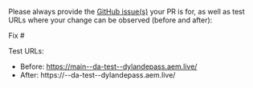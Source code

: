 Please always provide the [GitHub issue(s)](../issues) your PR is for, as well as test URLs where your change can be observed (before and after):

Fix #<gh-issue-id>

Test URLs:
- Before: https://main--da-test--dylandepass.aem.live/
- After: https://<branch>--da-test--dylandepass.aem.live/
